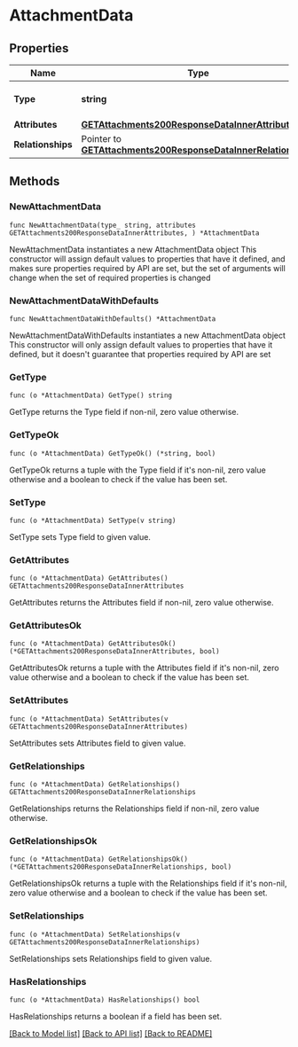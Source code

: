 # AttachmentData

## Properties

Name | Type | Description | Notes
------------ | ------------- | ------------- | -------------
**Type** | **string** | The resource&#39;s type | [default to "attachments"]
**Attributes** | [**GETAttachments200ResponseDataInnerAttributes**](GETAttachments200ResponseDataInnerAttributes.md) |  | 
**Relationships** | Pointer to [**GETAttachments200ResponseDataInnerRelationships**](GETAttachments200ResponseDataInnerRelationships.md) |  | [optional] 

## Methods

### NewAttachmentData

`func NewAttachmentData(type_ string, attributes GETAttachments200ResponseDataInnerAttributes, ) *AttachmentData`

NewAttachmentData instantiates a new AttachmentData object
This constructor will assign default values to properties that have it defined,
and makes sure properties required by API are set, but the set of arguments
will change when the set of required properties is changed

### NewAttachmentDataWithDefaults

`func NewAttachmentDataWithDefaults() *AttachmentData`

NewAttachmentDataWithDefaults instantiates a new AttachmentData object
This constructor will only assign default values to properties that have it defined,
but it doesn't guarantee that properties required by API are set

### GetType

`func (o *AttachmentData) GetType() string`

GetType returns the Type field if non-nil, zero value otherwise.

### GetTypeOk

`func (o *AttachmentData) GetTypeOk() (*string, bool)`

GetTypeOk returns a tuple with the Type field if it's non-nil, zero value otherwise
and a boolean to check if the value has been set.

### SetType

`func (o *AttachmentData) SetType(v string)`

SetType sets Type field to given value.


### GetAttributes

`func (o *AttachmentData) GetAttributes() GETAttachments200ResponseDataInnerAttributes`

GetAttributes returns the Attributes field if non-nil, zero value otherwise.

### GetAttributesOk

`func (o *AttachmentData) GetAttributesOk() (*GETAttachments200ResponseDataInnerAttributes, bool)`

GetAttributesOk returns a tuple with the Attributes field if it's non-nil, zero value otherwise
and a boolean to check if the value has been set.

### SetAttributes

`func (o *AttachmentData) SetAttributes(v GETAttachments200ResponseDataInnerAttributes)`

SetAttributes sets Attributes field to given value.


### GetRelationships

`func (o *AttachmentData) GetRelationships() GETAttachments200ResponseDataInnerRelationships`

GetRelationships returns the Relationships field if non-nil, zero value otherwise.

### GetRelationshipsOk

`func (o *AttachmentData) GetRelationshipsOk() (*GETAttachments200ResponseDataInnerRelationships, bool)`

GetRelationshipsOk returns a tuple with the Relationships field if it's non-nil, zero value otherwise
and a boolean to check if the value has been set.

### SetRelationships

`func (o *AttachmentData) SetRelationships(v GETAttachments200ResponseDataInnerRelationships)`

SetRelationships sets Relationships field to given value.

### HasRelationships

`func (o *AttachmentData) HasRelationships() bool`

HasRelationships returns a boolean if a field has been set.


[[Back to Model list]](../README.md#documentation-for-models) [[Back to API list]](../README.md#documentation-for-api-endpoints) [[Back to README]](../README.md)


